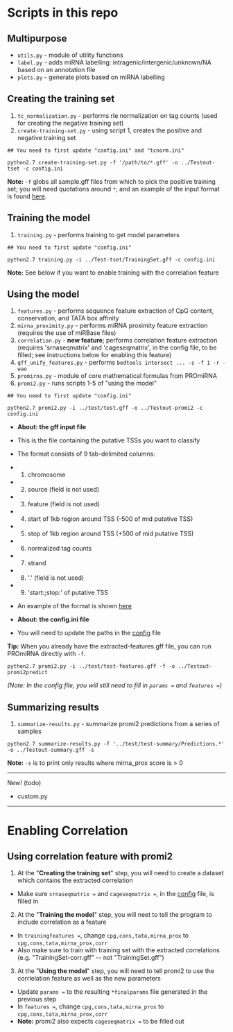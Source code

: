 # Scripts in this repo

## Multipurpose
- `utils.py` - module of utility functions
- `label.py` - adds miRNA labelling: intragenic/intergenic/unknown/NA based on an annotation file
- `plots.py` - generate plots based on miRNA labelling

## Creating the training set
1. `tc_normalization.py` - performs rle normalization on tag counts (used for creating the negative training set)
2. `create-training-set.py` - using script 1, creates the positive and negative training set

```
## You need to first update "config.ini" and "tcnorm.ini"

python2.7 create-training-set.py -f '/path/to/*.gff' -o ../Testout-tset -c config.ini
```
**Note:** `-f` globs all sample.gff files from which to pick the positive training set; you will need quotations around `*`; and an example of the input format is found [here](../test/test.gff).

## Training the model
1. `training.py` - performs training to get model parameters

```
## You need to first update "config.ini"

python2.7 training.py -i ../Test-tset/TrainingSet.gff -c config.ini
```
**Note:** See below if you want to enable training with the correlation feature

## Using the model
1. `features.py` - performs sequence feature extraction of CpG content, conservation, and TATA box affinity
2. `mirna_proximity.py` - performs miRNA proximity feature extraction (requires the use of miRBase files)
3. `correlation.py` - **new feature**; performs correlation feature extraction
                      (requires 'srnaseqmatrix' and 'cageseqmatrix', in the config file, to be filled;
                       see instructions below for enabling this feature)
4. `gff_unify_features.py` - performs `bedtools intersect ... -s -f 1 -r -wao`
5. `promirna.py` - module of core mathematical formulas from PROmiRNA
6. `promi2.py` - runs scripts 1-5 of "using the model"

```
## You need to first update "config.ini"

python2.7 promi2.py -i ../test/test.gff -o ../Testout-promi2 -c config.ini
```

- **About: the gff input file**
 - This is the file containing the putative TSSs you want to classify
 - The format consists of 9 tab-delimited columns:
  - 1. chromosome
  - 2. source (field is not used)
  - 3. feature (field is not used)
  - 4. start of 1kb region around TSS (-500 of mid putative TSS)
  - 5. stop of 1kb region around TSS (+500 of mid putative TSS)
  - 6. normalized tag counts
  - 7. strand
  - 8. '.' (field is not used)
  - 9. 'start:<start>;stop:<stop>' of putative TSS
 - An example of the format is shown [here](../test/test.gff)

- **About: the config.ini file**
 - You will need to update the paths in the [config](config.ini) file

**Tip:** When you already have the extracted-features.gff file, you can run PROmiRNA directly with `-f`.
```
python2.7 promi2.py -i ../test/test-features.gff -f -o ../Testout-promi2predict
```
_(Note: In the config file, you will still need to fill in `params =` and `features =`)_


## Summarizing results
1. `summarize-results.py` - summarize promi2 predictions from a series of samples

```
python2.7 summarize-results.py -f '../test/test-summary/Predictions.*' -o ../Testout-summary.gff -s
```
**Note:** `-s` is to print only results where mirna_prox score is > 0

* * *
New! (todo)
- custom.py

* * *
# Enabling Correlation
## Using correlation feature with promi2
1. At the "**Creating the training set**" step, you will need to create a dataset which contains the extracted correlation
 - Make sure `srnaseqmatrix =` and `cageseqmatrix =`, in the [config](config.ini) file, is filled in
2. At the "**Training the model**" step, you will neet to tell the program to include correlation as a feature
 - In `trainingfeatures =`, change `cpg,cons,tata,mirna_prox` to `cpg,cons,tata,mirna_prox,corr`
 - Also make sure to train with training set with the extracted correlations 
   (e.g. "TrainingSet-corr.gff" -- not "TrainingSet.gff")
3. At the "**Using the model**" step, you will need to tell promi2 to use the corrlelation feature as well as the new parameters
 - Update `params =` to the resulting `*finalparams` file generated in the previous step
 - In `features =`, change `cpg,cons,tata,mirna_prox` to `cpg,cons,tata,mirna_prox,corr`
 - **Note:** promi2 also expects `cageseqmatrix =` to be filled out


